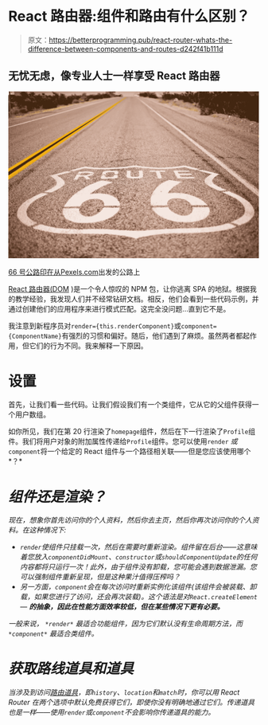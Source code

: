 # React 路由器:组件和路由有什么区别？

> 原文：<https://betterprogramming.pub/react-router-whats-the-difference-between-components-and-routes-d242f41b111d>

## 无忧无虑，像专业人士一样享受 React 路由器

![](img/a622ee10a0b0f5d9bf004c0eba593872.png)

[66 号公路印在从](https://www.pexels.com/photo/drive-empty-highway-lane-210112/)[Pexels.com](http://Pexels.com)出发的公路上

[React 路由器(DOM](https://reacttraining.com/react-router/web/guides/primary-components) )是一个令人惊叹的 NPM 包，让你逃离 SPA 的地狱。根据我的教学经验，我发现人们并不经常钻研文档。相反，他们会看到一些代码示例，并通过创建他们的应用程序来进行模式匹配。这完全没问题…直到它不是。

我注意到新程序员对`render={this.renderComponent}`或`component={ComponentName}`有强烈的习惯和偏好。随后，他们遇到了麻烦。虽然两者都起作用，但它们的行为不同。我来解释一下原因。

# 设置

首先，让我们看一些代码。让我们假设我们有一个类组件，它从它的父组件获得一个用户数组。

如你所见，我们在第 20 行渲染了`homepage`组件，然后在下一行渲染了`Profile`组件。我们将用户对象的附加属性传递给`Profile`组件。您可以使用`render` *或* `component`将一个给定的 React 组件与一个路径相关联——但是您应该使用哪个*？*

# *组件还是渲染？*

*现在，想象你首先访问你的个人资料，然后你去主页，然后你再次访问你的个人资料。在这种情况下:*

*   *`render`使组件只挂载一次，然后在需要时重新渲染。组件留在后台——这意味着您放入`componentDidMount`、`constructor`或`shouldComponentUpdate`的任何内容都将只运行一次！此外，由于组件没有卸载，您可能会遇到数据泄漏。您可以强制组件重新呈现，但是这种果汁值得压榨吗？*
*   *另一方面，`component`会在每次访问时重新实例化该组件(该组件会被装载、卸载，如果您进行了访问，还会再次装载)。这个语法是对`React.createElement` — **的抽象，因此在性能方面效率较低，但在某些情况下更有必要。***

**一般来说，* `*render*` *最适合功能组件，因为它们默认没有生命周期方法，而* `*component*` *最适合类组件。**

# *获取路线道具和道具*

*当涉及到访问[路由道具](https://reacttraining.com/react-router/web/api/Route/route-props)，即`history`、`location`和`match`时，你可以用 React Router 在两个选项中默认免费获得它们，即使你没有明确地通过它们。传递道具也是一样——使用`render`或`component`不会影响你传递道具的能力。*